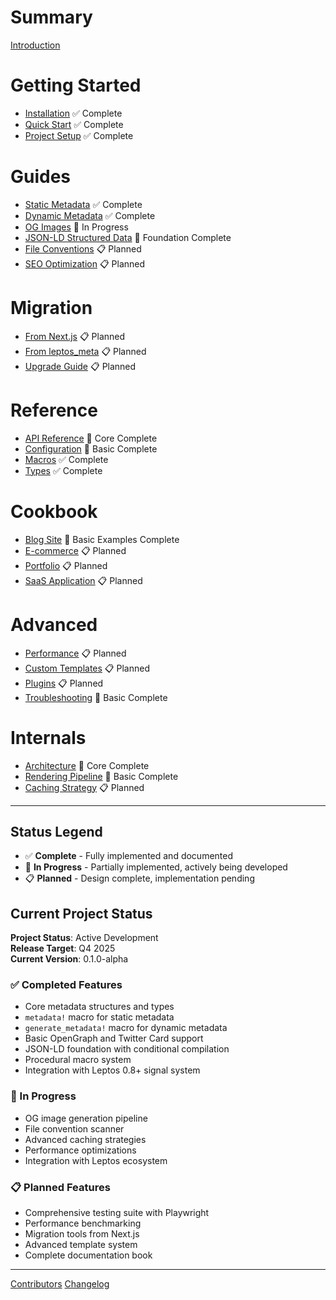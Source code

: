 # Summary

[Introduction](introduction.md)

# Getting Started

- [Installation](getting-started/installation.md) ✅ Complete
- [Quick Start](getting-started/quick-start.md) ✅ Complete
- [Project Setup](getting-started/project-setup.md) ✅ Complete

# Guides

- [Static Metadata](guides/static-metadata.md) ✅ Complete
- [Dynamic Metadata](guides/dynamic-metadata.md) ✅ Complete
- [OG Images](guides/og-images.md) 🔄 In Progress
- [JSON-LD Structured Data](guides/json-ld.md) 🔄 Foundation Complete
- [File Conventions](guides/file-conventions.md) 📋 Planned
- [SEO Optimization](guides/seo-optimization.md) 📋 Planned

# Migration

- [From Next.js](migration/from-nextjs.md) 📋 Planned
- [From leptos_meta](migration/from-leptos-meta.md) 📋 Planned
- [Upgrade Guide](migration/upgrade-guide.md) 📋 Planned

# Reference

- [API Reference](reference/api.md) 🔄 Core Complete
- [Configuration](reference/configuration.md) 🔄 Basic Complete
- [Macros](reference/macros.md) ✅ Complete
- [Types](reference/types.md) ✅ Complete

# Cookbook

- [Blog Site](cookbook/blog-site.md) 🔄 Basic Examples Complete
- [E-commerce](cookbook/ecommerce.md) 📋 Planned
- [Portfolio](cookbook/portfolio.md) 📋 Planned
- [SaaS Application](cookbook/saas-app.md) 📋 Planned

# Advanced

- [Performance](advanced/performance.md) 📋 Planned
- [Custom Templates](advanced/custom-templates.md) 📋 Planned
- [Plugins](advanced/plugins.md) 📋 Planned
- [Troubleshooting](advanced/troubleshooting.md) 🔄 Basic Complete

# Internals

- [Architecture](internals/architecture.md) 🔄 Core Complete
- [Rendering Pipeline](internals/rendering-pipeline.md) 🔄 Basic Complete
- [Caching Strategy](internals/caching-strategy.md) 📋 Planned

---

## Status Legend

- ✅ **Complete** - Fully implemented and documented
- 🔄 **In Progress** - Partially implemented, actively being developed
- 📋 **Planned** - Design complete, implementation pending

## Current Project Status

**Project Status**: Active Development  
**Release Target**: Q4 2025  
**Current Version**: 0.1.0-alpha

### ✅ Completed Features
- Core metadata structures and types
- `metadata!` macro for static metadata
- `generate_metadata!` macro for dynamic metadata
- Basic OpenGraph and Twitter Card support
- JSON-LD foundation with conditional compilation
- Procedural macro system
- Integration with Leptos 0.8+ signal system

### 🔄 In Progress
- OG image generation pipeline
- File convention scanner
- Advanced caching strategies
- Performance optimizations
- Integration with Leptos ecosystem

### 📋 Planned Features
- Comprehensive testing suite with Playwright
- Performance benchmarking
- Migration tools from Next.js
- Advanced template system
- Complete documentation book

---

[Contributors](contributors.md)
[Changelog](changelog.md)